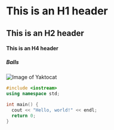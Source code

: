 # This is an H1 header
## This is an H2 header
#### This is an H4 header
##### Balls

![Image of Yaktocat](https://octodex.github.com/images/yaktocat.png)

``` C++
#include <iostream>
using namespace std;

int main() {
  cout << "Hello, world!" << endl;
  return 0;
}
```
